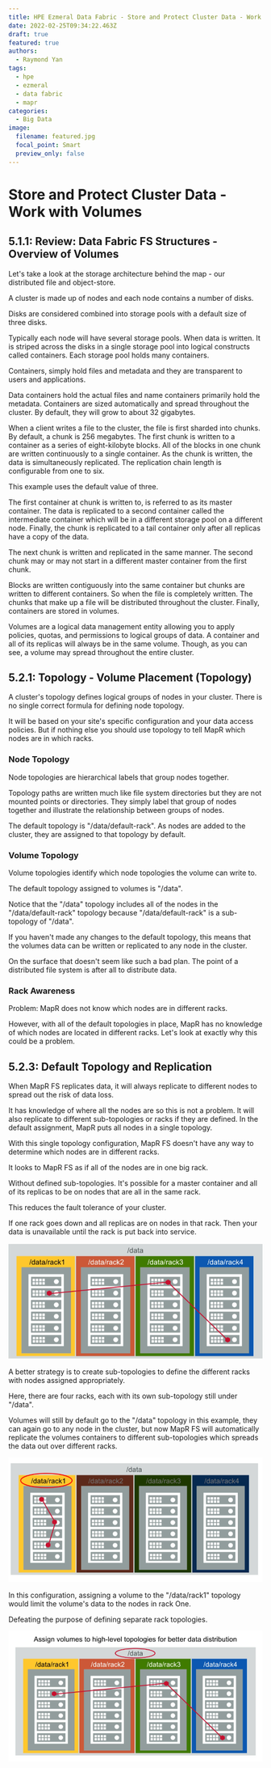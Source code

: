 ```yaml
---
title: HPE Ezmeral Data Fabric - Store and Protect Cluster Data - Work with Volumes
date: 2022-02-25T09:34:22.463Z
draft: true
featured: true
authors:
  - Raymond Yan
tags:
  - hpe
  - ezmeral
  - data fabric
  - mapr
categories:
  - Big Data
image:
  filename: featured.jpg
  focal_point: Smart
  preview_only: false
---
```

# Store and Protect Cluster Data - Work with Volumes

## 5.1.1: Review: Data Fabric FS Structures - Overview of Volumes

Let's take a look at the storage architecture behind the map - our distributed file and object-store.

A cluster is made up of nodes and each node contains a number of disks.

Disks are considered combined into storage pools with a default size
 of three disks.

Typically each node will have several storage pools.
When data is written. It is striped across the disks in a single storage pool into logical constructs called containers.
Each storage pool holds many containers.

Containers, simply hold files and metadata and they are transparent to users and applications. 

Data containers hold the actual files and name containers primarily hold the metadata.
Containers are sized automatically and spread throughout the cluster.
By default, they will grow to about 32 gigabytes.

When a client writes a file to the cluster, the file is first sharded into chunks.
By default, a chunk is 256 megabytes.
The first chunk is written to a container as a series of eight-kilobyte blocks.
All of the blocks in one chunk are written continuously to a single container.
As the chunk is written, the data is simultaneously replicated. The replication chain length is configurable from one to six.

This example uses the default value of three.

The first container at chunk is written to, is referred to as its master container.
The data is replicated to a second container called the intermediate container which will be in a different storage pool on a different node.
Finally, the chunk is replicated to a tail container only after all replicas have a copy of the data.

The next chunk is written and replicated in the same manner.
The second chunk may or may not start in a different master container from the first chunk.

Blocks are written contiguously into the same container but chunks are written to different containers. So when the file is completely written.
The chunks that make up a file will be distributed throughout the cluster.
Finally, containers are stored in volumes.

Volumes are a logical data management entity allowing you to apply policies, quotas, and permissions to logical groups of data.
A container and all of its replicas will always be in the same volume. Though, as you can see, a volume may spread throughout the entire cluster.

## 5.2.1: Topology - Volume Placement (Topology)

A cluster's topology defines logical groups of nodes in your cluster.
There is no single correct formula for defining node topology. 

It will be based on your site's specific configuration and your data access
policies.
But if nothing else you should use topology to tell MapR which nodes are in which racks.

### Node Topology

Node topologies are hierarchical labels that group nodes together.

Topology paths are written much like file system directories but they
are not mounted points or directories.
They simply label that group of nodes together and illustrate the relationship between groups of nodes.

The default topology is "/data/default-rack". As nodes are added to the cluster, they are assigned to that topology by default.

### Volume Topology

Volume topologies identify which node topologies the volume can write to.

The default topology assigned to volumes is "/data".

Notice that the "/data" topology includes all of the nodes in the
 "/data/default-rack" topology because "/data/default-rack" is a sub-topology of "/data".

If you haven't made any changes to the default topology, this means that the volumes data can be written or replicated to any node in the cluster.

On the surface that doesn't seem like such a bad plan. The point of a distributed file system is after all to distribute data.

### Rack Awareness

Problem: MapR does not know which nodes are in different racks.

However, with all of the default topologies in place, MapR has no knowledge of which nodes are located in different racks.
Let's look at exactly why this could be a problem.

## 5.2.3: Default Topology and Replication

When MapR FS replicates data, it will always replicate to different nodes to spread out the risk of data loss.

It has knowledge of where all the nodes are so this is not a problem.
lt will also replicate to different sub-topologies or racks if they are defined.
In the default assignment, MapR puts all nodes in a single topology.

With this single topology configuration, MapR FS doesn't have any way to determine which nodes are in different racks.

It looks to MapR FS as if all of the nodes are in one big rack.

Without defined sub-topologies.
It's possible for a master container and all of its replicas to be on nodes that are all in the same rack.

This reduces the fault tolerance of your cluster.

If one rack goes down and all replicas are on nodes in that rack.
Then your data is unavailable until the rack is put back into service.

![Rack Awareness topology](rack_awareness_topology.png)

A better strategy is to create sub-topologies to define the different racks with nodes assigned appropriately.

Here, there are four racks, each with its own sub-topology still under "/data".

Volumes will still by default go to the  "/data" topology in this example, they can again go to any node in the cluster, but now MapR FS will automatically replicate the volumes containers to different sub-topologies which spreads the data out over different racks.

![anti-pattern - assign volumes to a single rack topology](anti_pattern-assigning_volumes_to_rack_topology.png)

In this configuration, assigning a volume to the "/data/rack1" topology would limit the volume's data to the nodes in rack One.

Defeating the purpose of defining separate rack topologies.

![best practice - assign volumes to higher-level topologies](pattern-volume_assigned_rack_topology.png)